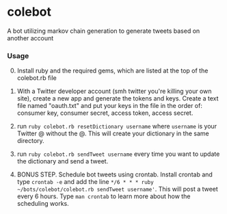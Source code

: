 # colebot
A bot utilizing markov chain generation to generate tweets based on another account

### Usage
0. Install ruby and the required gems, which are listed at the top of the colebot.rb file

1. With a Twitter developer account (smh twitter you're killing your own site), create a new app and generate the tokens and keys. Create a text file named "oauth.txt" and put your keys in the file in the order of: consumer key, consumer secret, access token, access secret.

2. run `ruby colebot.rb resetDictionary username` where `username` is your Twitter @ without the @.  This will create your dictionary in the same directory.

3. run `ruby colebot.rb sendTweet username` every time you want to update the dictionary and send a tweet.

4. BONUS STEP.  Schedule bot tweets using crontab.  Install crontab and type `crontab -e` and add the line `*/6 * * * ruby ~/bots/colebot/colebot.rb sendTweet username'`.  This will post a tweet every 6 hours. Type `man crontab` to learn more about how the scheduling works.

